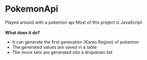 # PokemonApi

Played around with a pokemon api
Most of this project is JavaScript
<br>
<br>
**What does it do?** <br>
- It can generate the first generation (Kanto Region) of pokemon
- The generated values are saved in a table
- The move sets are generated into a dropdown list

